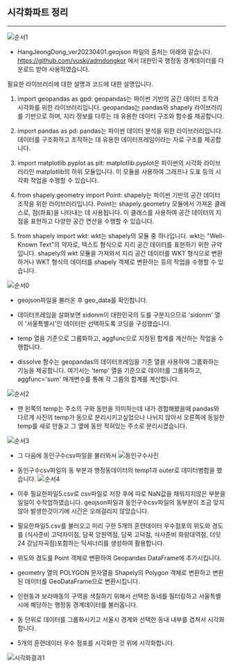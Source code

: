 ## 시각화파트 정리

---

![순서1](img/%EC%88%9C%EC%84%9C1.png)

- HangJeongDong_ver20230401.geojson 파일의 출처는 아래와 같습니다.
  https://github.com/vuski/admdongkor 에서 대한민국 행정동 경계데이터를 다운로드 받아 사용하였습니다.

필요한 라이브러리에 대한 설명과 코드에 대한 설명입니다.

1. import geopandas as gpd: geopandas는 파이썬 기반의 공간 데이터 조작과 시각화를 위한 라이브러리입니다.
   geopandas는 pandas와 shapely 라이브러리를 기반으로 하며, 지리 정보를 다루는 데 유용한 데이터 구조와 함수를 제공합니다.

2. import pandas as pd: pandas는 파이썬 데이터 분석을 위한 라이브러리입니다. 데이터를 구조화하고 조작하는 데 유용한 데이터프레임이라는 자료 구조를 제공합니다.

3. import matplotlib.pyplot as plt: matplotlib.pyplot은 파이썬의 시각화 라이브러리인 matplotlib의 하위 모듈입니다.
   이 모듈을 사용하여 그래프나 도표 등의 시각화 작업을 수행할 수 있습니다.

4. from shapely.geometry import Point: shapely는 파이썬 기반의 공간 데이터 조작을 위한 라이브러리입니다.
   Point는 shapely.geometry 모듈에서 가져온 클래스로, 점(좌표)을 나타내는 데 사용됩니다.
   이 클래스를 사용하여 공간 데이터의 지점을 표현하고 다양한 공간 연산을 수행할 수 있습니다.

5. from shapely import wkt: wkt는 shapely의 모듈 중 하나입니다.
   wkt는 "Well-Known Text"의 약자로, 텍스트 형식으로 지리 공간 데이터를 표현하기 위한 규약입니다.
   shapely의 wkt 모듈을 가져와서 지리 공간 데이터를 WKT 형식으로 변환하거나 WKT 형식의 데이터를
   shapely 객체로 변환하는 등의 작업을 수행할 수 있습니다.

![순서0](img/%EC%88%9C%EC%84%9C0.png)

- geojson파일을 불러온 후 geo_data를 확인합니다.
- 데이터프레임을 살펴보면 sidonm이 대한민국의 도를 구분지으므로
  'sidonm' 열이 '서울특별시'인 데이터만 선택하도록 코딩을 구성했습니다.

- temp 열을 기준으로 그룹화하고, aggfunc으로 지정된 합계를 계산하는 작업을 수행합니다.
- dissolve 함수는 geopandas의 데이터프레임을 기준 열을 사용하여 그룹화하는 기능을 제공합니다. 여기서는 'temp' 열을 기준으로 데이터를 그룹화하고, aggfunc='sum' 매개변수를 통해 각 그룹의 합계를 계산합니다.

![순서2](img/%EC%88%9C%EC%84%9C2.png)

- 맨 왼쪽의 temp는 주소의 구와 동만을 의미하는데 내가 경험해봤을때 pandas와 다르게 사진의 temp가 동으로 분리시키고싶었으나 나뉘지 않아서 오른쪽에 동일한 temp를 새로 만들고 그 옆에 동만 적혀있는 주소로 분리시켰습니다.

![순서3](img/%EC%88%9C%EC%84%9C3.png)

- 그 다음에 동인구수csv파일을 불러와서
  ![동인구수사진](img/%EB%8F%99%EC%9D%B8%EA%B5%AC%EC%88%98%EC%82%AC%EC%A7%84.png)

- 동인구수csv파일의 동 부분과 행정동데이터의 temp1과 outer로 데이터병합을 했습니다.
  ![순서4](img/%EC%88%9C%EC%84%9C4.png)

- 이후 필요한파일5.csv로 csv파일로 저장 후에 따로 NaN값을 채워지지않은 부분을 일일이 수작업하였습니다. geojson파일과 동인구수csv파일의 동부분이 조금 맞지않아 발생한것이기에
  시간은 오래걸리지 않았습니다.

- 필요한파일5.csv를 불러오고 미리 구한 5개의 훈련데이터 우수점포의 위도와 경도를 (식사준비 고덕자이점, 담꾹 앙원역점, 담꾹 고덕점, 식사준비 화랑대역점, 더잇24 강남자곡점)포함하는 딕셔너리를 생성하여 활용합니다.

- 위도와 경도를 Point 객체로 변환하여 Geopandas DataFrame에 추가시킵니다.

- geometry 열의 POLYGON 문자열을 Shapely의 Polygon 객체로 변환하고 변환된 데이터를 GeoDataFrame으로 변환시킵니다.

- 인헌동과 보라매동의 구역을 색칠하기 위해서 선택한 동네를 필터링하고 서울특별시에 해당하는 행정동 경계데이터를 불러옵니다.

- 동 단위로 데이터를 그룹화시키고 서울시 경계와 선택한 동내 내부를 겹쳐서 시각화합니다.

- 5개의 훈련데이터 우수 점포를 시각화한 것 위에 시각화합니다.

![시각화결과1](img/%EC%8B%9C%EA%B0%81%ED%99%94%EA%B2%B0%EA%B3%BC1.png)
